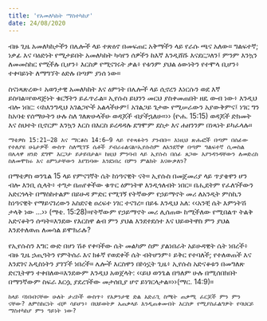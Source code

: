 ```yaml
---
title: 'የአመለካከት ማስተካከያ'
date: 24/08/2020
---
```


ብዙ ጊዜ አመለካከታችን በሌሎች ላይ ተጽዕኖ በመፍጠር አቅማችን ላይ የራሱ ጫና አለው። ግልፍተኛ; ነቃፊ እና ባዕድነት የሚታይበት አመለካከት ካሳየን ሰዎችን ከእኛ እንዲሸሹ እናደርጋለን፤ ምንም እንኳን ለመመስከር የሚችሉ ቢሆን፥ እርስዎ የሚናገሩት ቃል፥ የቱንም ያህል ዕውነትን የተሞላ ቢሆን፥ ተቀባይነት ለማግኘት ዕድሉ በጣም ያነሰ ነው።

ስናነጻጽረው፥ አወንታዊ አመለካከት እና ዕምነት በሌሎች ላይ ሲኖረን እነርሱን ወደ እኛ ይስባል።የወዳጅነት ቁርኝትን ይፈጥራል። ኢየሱስ ይህንን መርህ ያስቀመጠበት ዘዴ ውብ ነው፥ እንዲህ ብሎ ነበር: ‹‹ከእንግዲህ አገልጋዮች አልላችሁም፤ አገልጋይ ጌታው የሚሠራውን አያውቅምና፤ ነገር ግን ከአባቴ የሰማሁትን ሁሉ ስለ ገለጽሁላችሁ ወዳጆች ብያችኋለሁ።›› (ዮሐ. 15:15) ወዳጆች ድክመት እና ስህተት ቢኖርም እንኳን እርስ በእርስ ይረዳዳሉ ደግሞም ደስታ እና ሐዘንንም በነጻነት ይካፈላሉ።

`ማቴዎስ 15:21–28 እና ማርቆስ 14:6–9 ላይ የተጻፉትን ያንብቡ። እነዚህ ጽሑፎች በጣም በሰፊው የተለያዩ ሁኔታዎች ውስጥ ስለሚገኙ ሴቶች ያብራሩልናል።ኢየሱስም ለአንደኛዋ በጣም ግልፍተኛ ሲመስል በሌላዋ ዘንድ ደግሞ እርጋታ ይታይበታል። ከዚህ ምንባብ ላይ ኢየሱስ በሰፊ ጸጋው እያንዳንዳቸውን ለመድረስ ስለመሞከሩ እና ዕምነታቸውን እየገነባው እንደነበረ በምን ምልክት እናውቃለን?`

በማቴዎስ ወንጌል 15 ላይ የምናገኛት ሴት ከነዓናዊት ናት። ኢየሱስ በመጀመሪያ ላይ ጥያቄዋን ሆን ብሎ እንቢ ሲላት፥ ተግታ በጠየቀችው ቁጥር ዕምነትዋ እንዲጎለብት ነበር። በሒደትም የፈለገችውን አድርጎላት በማስከተልም በይሁዳ ምድር የሚገኝ የትኛውም የኃይማኖት መሪ ለአንዲት ምስኪን ከነዓናዊት የማይናገረውን አስደናቂ ዐረፍተ ነገር ተናገረ። በይፋ እንዲህ አለ: ‹‹አንቺ ሴት እምነትሽ ታላቅ ነው …›› (ማቴ. 15:28)።የትኛውም የኃይማኖት መሪ ሊሰጠው ከሚችለው የሚበልጥ ትልቅ አድናቆትን ሰጣት።እንደው የእርስዋ ልብ ምን ያህል እንደተደሰተ እና ህይወትዋስ ምን ያህል እንደተለወጠ ለመሳል ይሞክራሉ?

የኢየሱስን እግር ውድ በሆነ ሽቶ የቀባችው ሴት መልካም ስም ያልነበራት አይሁዳዊት ሴት ነበረች፥ ብዙ ጊዜ ኃጢዓትን የምትሰራ እና ክፉኛ የወደቀች ሴት ብትሆንም፥ ይቅር የተባለች; የተለወጠች እና እንደገና አዲስነትን ያገኘች ነበረች። ሌሎች እርስዋን በኮነኗት ጊዜ፥ ኢየሱስ አድናቆቱን በመግለጽ ድርጊትዋን ተቀበለው።እንደውም እንዲህ አወጀላት: ‹‹ይህ ወንጌል በዓለም ሁሉ በሚሰበክበት በማንኛውም ስፍራ እርሷ ያደረገችው መታሰቢያ ሆኖ ይነገርላታል።››(ማር. 14:9)።

`ከላይ ባነበብናቸው ሁለት ታሪኮች ውስጥ፥ የአዎንታዊ ድል አድራጊ ስሜት ጠቃሚ ፈርጆች ምን ምን ናቸው? ለምስክርነት ብቻ ሳይሆን፥ በህይወትዎ አጠቃላይ እንዲጠቀሙበት እርስዎ የሚያስፈልግዎት የባህርይ ማስተካከያ ምን ዓይነት ነው?`